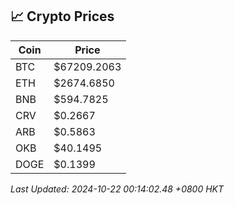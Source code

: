 ## 📈 Crypto Prices

| Coin | Price |
| ---- | ----- |
| BTC | $67209.2063 |
| ETH | $2674.6850 |
| BNB | $594.7825 |
| CRV | $0.2667 |
| ARB | $0.5863 |
| OKB | $40.1495 |
| DOGE | $0.1399 |

_Last Updated: 2024-10-22 00:14:02.48 +0800 HKT_